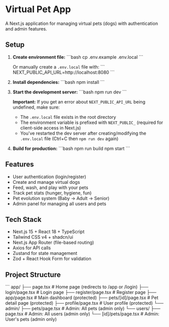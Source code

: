 # Virtual Pet App

A Next.js application for managing virtual pets (dogs) with authentication and admin features.

## Setup

1. **Create environment file:**
   \`\`\`bash
   cp .env.example .env.local
   \`\`\`
   
   Or manually create a `.env.local` file with:
   \`\`\`
   NEXT_PUBLIC_API_URL=http://localhost:8080
   \`\`\`

2. **Install dependencies:**
   \`\`\`bash
   npm install
   \`\`\`

3. **Start the development server:**
   \`\`\`bash
   npm run dev
   \`\`\`
   
   **Important:** If you get an error about `NEXT_PUBLIC_API_URL` being undefined, make sure:
   - The `.env.local` file exists in the root directory
   - The environment variable is prefixed with `NEXT_PUBLIC_` (required for client-side access in Next.js)
   - You've restarted the dev server after creating/modifying the `.env.local` file (Ctrl+C then `npm run dev` again)

4. **Build for production:**
   \`\`\`bash
   npm run build
   npm start
   \`\`\`

## Features

- User authentication (login/register)
- Create and manage virtual dogs
- Feed, wash, and play with your pets
- Track pet stats (hunger, hygiene, fun)
- Pet evolution system (Baby → Adult → Senior)
- Admin panel for managing all users and pets

## Tech Stack

- Next.js 15 + React 18 + TypeScript
- Tailwind CSS v4 + shadcn/ui
- Next.js App Router (file-based routing)
- Axios for API calls
- Zustand for state management
- Zod + React Hook Form for validation

## Project Structure

\`\`\`
app/
├── page.tsx              # Home page (redirects to /app or /login)
├── login/page.tsx        # Login page
├── register/page.tsx     # Register page
├── app/page.tsx          # Main dashboard (protected)
├── pets/[id]/page.tsx    # Pet detail page (protected)
├── profile/page.tsx      # User profile (protected)
└── admin/
    ├── pets/page.tsx     # Admin: All pets (admin only)
    └── users/
        ├── page.tsx      # Admin: All users (admin only)
        └── [id]/pets/page.tsx  # Admin: User's pets (admin only)
